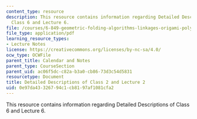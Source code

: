 ```yaml
---
content_type: resource
description: This resource contains information regarding Detailed Descriptions of
  Class 6 and Lecture 6.
file: /courses/6-849-geometric-folding-algorithms-linkages-origami-polyhedra-fall-2012/0e97da43326794c1cb8197af1081cfa2_MIT6_849F12_desc02.pdf
file_type: application/pdf
learning_resource_types:
- Lecture Notes
license: https://creativecommons.org/licenses/by-nc-sa/4.0/
ocw_type: OCWFile
parent_title: Calendar and Notes
parent_type: CourseSection
parent_uid: ac06f5dc-c82a-b3a0-cb86-73d3c54d5831
resourcetype: Document
title: Detailed Descriptions of Class 2 and Lecture 2
uid: 0e97da43-3267-94c1-cb81-97af1081cfa2
---
```

This resource contains information regarding Detailed Descriptions of Class 6 and Lecture 6.